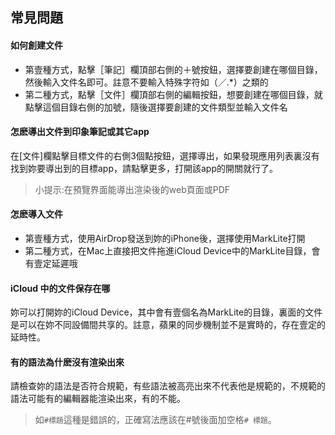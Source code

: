 ## 常見問題

#### 如何創建文件
 * 第壹種方式，點擊［筆記］欄頂部右側的＋號按鈕，選擇要創建在哪個目錄，然後輸入文件名即可。註意不要輸入特殊字符如（／.*）之類的
 * 第二種方式，點擊［文件］欄頂部右側的編輯按鈕，想要創建在哪個目錄，就點擊這個目錄右側的加號，隨後選擇要創建的文件類型並輸入文件名

#### 怎麽導出文件到印象筆記或其它app
 在[文件]欄點擊目標文件的右側3個點按鈕，選擇導出，如果發現應用列表裏沒有找到妳要導出到的目標app，請點擊更多，打開該app的開關就行了。
> 小提示:在預覽界面能導出渲染後的web頁面或PDF

#### 怎麽導入文件
 * 第壹種方式，使用AirDrop發送到妳的iPhone後，選擇使用MarkLite打開
 * 第二種方式，在Mac上直接把文件拖進iCloud Device中的MarkLite目錄，會有壹定延遲哦
 
#### iCloud 中的文件保存在哪
 妳可以打開妳的iCloud Device，其中會有壹個名為MarkLite的目錄，裏面的文件是可以在妳不同設備間共享的。註意，蘋果的同步機制並不是實時的，存在壹定的延時性。

#### 有的語法為什麽沒有渲染出來
 請檢查妳的語法是否符合規範，有些語法被高亮出來不代表他是規範的，不規範的語法可能有的編輯器能渲染出來，有的不能。
> 如`#標題`這種是錯誤的，正確寫法應該在#號後面加空格`# 標題`。